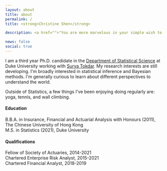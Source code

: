 ```yaml
---
layout: about
title: about
permalink: /
title: <strong>Christine Shen</strong>

description: <a href="">"You are more marvelous in your simple wish to find a way <br> than the gilded roofs of any destination you could reach." &nbsp;&nbsp;-- David Whyte, <i>"Santiago"</i></a>.

news: false
social: true
---
```


I am a third year Ph.D. candidate in the [Department of Statistical Science](https://stat.duke.edu/) at Duke University working with [Surya Tokdar](http://www2.stat.duke.edu/~st118/). My research interests are still developing. I'm broadly interested in statistical inference and Bayesian methods. I'm generally curious to learn about different perspectives to understand the world.

Outside of Statistics, a few things I've been enjoying doing regularly are: yoga, tennis, and wall climbing. 

#### **Education**

B.B.A. in Insurance, Financial and Actuarial Analysis with Honours (2011), The Chinese University of Hong Kong <br />
M.S. in Statistics (2021), Duke University

#### **Qualifications**

Fellow of Society of Actuaries, 2014-2021  <br />
Chartered Enterprise Risk Analyst, 2015-2021  <br />
Chartered Financial Analyst, 2018-2019

